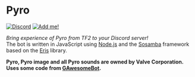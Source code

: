 # Pyro
[![Discord][discord shield]][discord invite] [![Add me!][pyro add shield]][pyro invite]

*Bring experience of Pyro from TF2 to your Discord server!*  
The bot is written in JavaScript using [Node.js] and the [Sosamba] framework based on the [Eris] library.

**Pyro, Pyro image and all Pyro sounds are owned by Valve Corporation. Uses some code from [GAwesomeBot](https://github.com/gilbertgobbels/gawesomebot).**


[discord shield]: https://discordapp.com/api/guilds/195865382039453697/widget.png?style=shield
[discord invite]: https://discord.gg/pGN5dMq
[pyro add shield]: https://img.shields.io/badge/Pyro-add%20to%20your%20server-FB524F.svg
[pyro invite]: https://discordapp.com/oauth2/authorize?scope=bot&client_id=242249568794836993
[Node.js]: https://nodejs.org
[Eris]: https://github.com/abalabahaha/eris
[Sosamba]: https://github.com/tt-bot-dev/sosamba